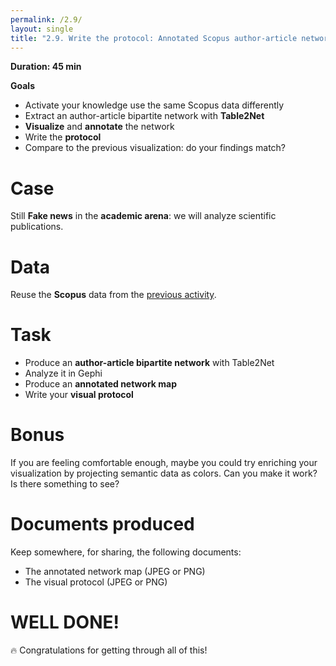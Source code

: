 ```yaml
---
permalink: /2.9/
layout: single
title: "2.9. Write the protocol: Annotated Scopus author-article network map"
---
```


**Duration: 45 min**

**Goals**
* Activate your knowledge use the same Scopus data differently
* Extract an author-article bipartite network with **Table2Net**
* **Visualize** and **annotate** the network
* Write the **protocol**
* Compare to the previous visualization: do your findings match?

# Case

Still **Fake news** in the **academic arena**: we will analyze scientific publications.

# Data

Reuse the **Scopus** data from the [previous activity](../2.8/).

# Task

* Produce an **author-article bipartite network** with Table2Net
* Analyze it in Gephi
* Produce an **annotated network map**
* Write your **visual protocol**

# Bonus

If you are feeling comfortable enough, maybe you could try enriching your visualization by projecting semantic data as colors. Can you make it work? Is there something to see?

# Documents produced

Keep somewhere, for sharing, the following documents:
* The annotated network map (JPEG or PNG)
* The visual protocol (JPEG or PNG)

# WELL DONE!

🔥 Congratulations for getting through all of this!

